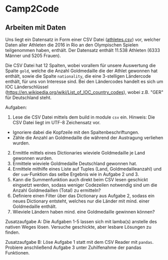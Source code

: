 # Camp2Code
## Arbeiten mit Daten

Uns liegt ein Datensatz in Form einer CSV Datei ([athletes.csv](athletes.csv)) vor, welcher Daten aller Athleten die 2016 in Rio an den Olympischen Spielen teilgenommen haben, enthält. Der Datensatz enthält 11.538 Athleten (6333 Männer und 5205 Frauen).

Die CSV Datei hat 12 Spalten, wobei vorallem für unsere Auswertung die Spalte `gold`, welche die Anzahl Goldmedaille die der Athlet gewonnen hat enthält, sowie die Spalte `nationality`, die eine 3-stelligen Ländercode enthält, für uns von Interesse sind.
Bei den Ländercodes handelt es sich um IOC Länderschlüssel (https://en.wikipedia.org/wiki/List_of_IOC_country_codes), wobei z.B. "GER" für Deutschland steht.


Aufgaben: 
1. Lese die CSV Datei mittels dem build in module `csv` ein. Hinweis: Die CSV Datei liegt im UTF-8 Zeichensatz vor.
- Ignoriere dabei die Kopfzeile mit den Spaltenbeschriftungen.
- Zähle die Anzahl an Goldmedaille die während der Austragung verliehen wurden.
2. Ermittle mittels eines Dictionaries wieviele Goldmedaille je Land gewonnen wurden.
3. Ermittele wieviele Goldmedaille Deutschland gewonnen hat.
4. Ermittele mithilfe eines Liste auf Tuples (Land, Goldmedailleanzahl) und der `sum`-Funktion das selbe Ergebnis wie in Aufgabe 2 und 3.
5. Kann die Summenfunktion auch direkt beim CSV lesen geschickt eingsetzt werden, sodass weniger Codezeilen notwendig sind um die Anzahl Goldmedaillen (Total) zu ermitteln?
6. Definiere einen Filter über das Dictionary aus Aufgabe 2, sodass ein neues Dictionary entsteht, welches nur die Länder mit mind. einer Goldmedaille enthält.
7. Wieviele Ländern haben mind. eine Goldmedaille gewinnen können?

Zusatzaufgabe A:
Die Aufgaben 1-5 lassen sich mit lamba(s) anstelle des nativen Weges lösen. Versuche geschickte, aber lesbare Lösungen zu finden.

Zusatzaufgabe B:
Löse Aufgabe 1 statt mit dem CSV Reader mit `pandas`. Probiere anschließend Aufgabe 3 unter Zuhilfenahme der pandas Funktionen.
